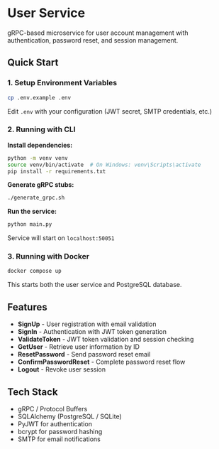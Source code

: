 # User Service

gRPC-based microservice for user account management with authentication, password reset, and session management.

## Quick Start

### 1. Setup Environment Variables

```bash
cp .env.example .env
```

Edit `.env` with your configuration (JWT secret, SMTP credentials, etc.)

### 2. Running with CLI

**Install dependencies:**
```bash
python -m venv venv
source venv/bin/activate  # On Windows: venv\Scripts\activate
pip install -r requirements.txt
```

**Generate gRPC stubs:**
```bash
./generate_grpc.sh
```

**Run the service:**
```bash
python main.py
```

Service will start on `localhost:50051`

### 3. Running with Docker

```bash
docker compose up
```

This starts both the user service and PostgreSQL database.

## Features

- **SignUp** - User registration with email validation
- **SignIn** - Authentication with JWT token generation
- **ValidateToken** - JWT token validation and session checking
- **GetUser** - Retrieve user information by ID
- **ResetPassword** - Send password reset email
- **ConfirmPasswordReset** - Complete password reset flow
- **Logout** - Revoke user session

## Tech Stack

- gRPC / Protocol Buffers
- SQLAlchemy (PostgreSQL / SQLite)
- PyJWT for authentication
- bcrypt for password hashing
- SMTP for email notifications

